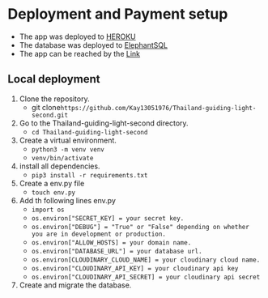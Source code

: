 # Deployment and Payment setup
 - The app was deployed to [HEROKU](https://id.heroku.com/login)
 - The database was deployed to [ElephantSQL](https://www.elephantsql.com/)
 - The app can be reached by the [Link](https://thailand-guiding-light-2fb0b0e33db8.herokuapp.com/)

## Local deployment
1. Clone the repository.
   - git clone`https://github.com/Kay13051976/Thailand-guiding-light-second.git`
  2. Go to the Thailand-guiding-light-second directory.
     - `cd Thailand-guiding-light-second`
 3. Create a virtual environment.
     - `python3 -m venv venv`
     - `venv/bin/activate`
4. install all dependencies.
     - `pip3 install -r requirements.txt`
5. Create a env.py file
     - `touch env.py`
6. Add th following lines env.py
     - `import os`
     - `os.environ["SECRET_KEY] = your secret key.`
     - `os.environ["DEBUG"] = "True" or "False" depending on whether you are in development or production.`
     - `os.environ["ALLOW_HOSTS] = your domain name.`
     - `os.environ["DATABASE_URL"] = your database url.`
     - `os.environ[CLOUDINARY_CLOUD_NAME] = your cloudinary cloud name.`
     - `os.environ["CLOUDINARY_API_KEY] = your cloudinary api key`
     - `os.environ["CLOUDINARY_API_SECRET] = your cloudinary api secret`
7. Create and migrate the database.